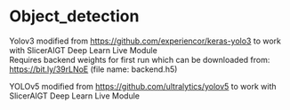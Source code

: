 # Object_detection
Yolov3 modified from https://github.com/experiencor/keras-yolo3 to work with SlicerAIGT Deep Learn Live Module  
Requires backend weights for first run which can be downloaded from: https://bit.ly/39rLNoE (file name: backend.h5)

YOLOv5 modified from https://github.com/ultralytics/yolov5 to work with SlicerAIGT Deep Learn Live Module
